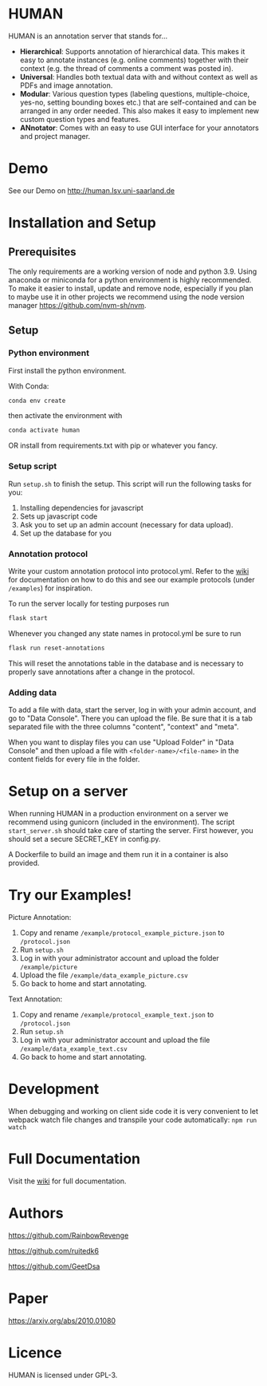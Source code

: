 # HUMAN

HUMAN is an annotation server that stands for...

-   **Hierarchical**: Supports annotation of hierarchical data. This makes it easy to annotate instances (e.g. online comments) together with their context (e.g. the thread of comments a comment was posted in).
-   **Universal**: Handles both textual data with and without context as well as PDFs and image annotation.
-   **Modular**: Various question types (labeling questions, multiple-choice, yes-no, setting bounding boxes etc.) that are self-contained and can be arranged in any order needed. This also makes it easy to implement new custom question types and features.
-   **ANnotator**: Comes with an easy to use GUI interface for your annotators and project manager.

# Demo

See our Demo on http://human.lsv.uni-saarland.de

# Installation and Setup

## Prerequisites

The only requirements are a working version of node and python 3.9. Using anaconda or miniconda for a python environment is highly recommended.
To make it easier to install, update and remove node, especially if you plan to maybe use it in other projects we recommend using the node version manager https://github.com/nvm-sh/nvm.

## Setup

### Python environment

First install the python environment.

With Conda:

```sh
conda env create
```

then activate the environment with

```sh
conda activate human
```

OR install from requirements.txt with pip or whatever you fancy.

### Setup script

Run `setup.sh` to finish the setup. This script will run the following tasks for you:

1. Installing dependencies for javascript
2. Sets up javascript code
3. Ask you to set up an admin account (necessary for data upload).
4. Set up the database for you

### Annotation protocol

Write your custom annotation protocol into protocol.yml. Refer to the [wiki](https://github.com/uds-lsv/human/wiki) for documentation on how to do this and see our example protocols (under `/examples`) for inspiration.

To run the server locally for testing purposes run

```sh
flask start
```

Whenever you changed any state names in protocol.yml be sure to run

```sh
flask run reset-annotations
```

This will reset the annotations table in the database and is necessary to properly save annotations after a change in the protocol.

### Adding data

To add a file with data, start the server, log in with your admin account, and go to "Data Console". There you can upload the file.
Be sure that it is a tab separated file with the three columns "content", "context" and "meta".

When you want to display files you can use "Upload Folder" in "Data Console" and then upload a file with `<folder-name>/<file-name>` in the content fields for every file in the folder.

# Setup on a server

When running HUMAN in a production environment on a server we recommend using gunicorn (included in the environment). The script `start_server.sh` should take care of starting the server. First however, you should set a secure SECRET_KEY in config.py.

A Dockerfile to build an image and them run it in a container is also provided.

# Try our Examples!

Picture Annotation:

1. Copy and rename `/example/protocol_example_picture.json` to `/protocol.json`
2. Run `setup.sh`
3. Log in with your administrator account and upload the folder `/example/picture`
4. Upload the file `/example/data_example_picture.csv`
5. Go back to home and start annotating.

Text Annotation:

1. Copy and rename `/example/protocol_example_text.json` to `/protocol.json`
2. Run `setup.sh`
3. Log in with your administrator account and upload the file `/example/data_example_text.csv`
4. Go back to home and start annotating.

# Development

When debugging and working on client side code it is very convenient to let webpack watch file changes and transpile your code automatically: `npm run watch`

# Full Documentation

Visit the [wiki](https://github.com/uds-lsv/human/wiki) for full documentation.

# Authors

https://github.com/RainbowRevenge

https://github.com/ruitedk6

https://github.com/GeetDsa

# Paper

https://arxiv.org/abs/2010.01080

# Licence

HUMAN is licensed under GPL-3.
